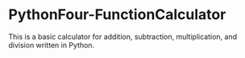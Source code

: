 # PythonFour-FunctionCalculator
This is a basic calculator for addition, subtraction, multiplication, and division written in Python. 
